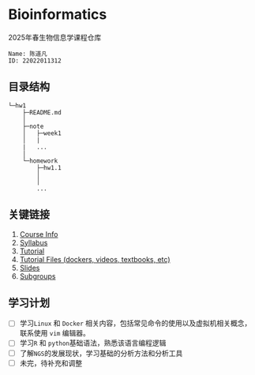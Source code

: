 # Bioinformatics
2025年春生物信息学课程仓库

```
Name: 陈道凡
ID: 22022011312
```

## 目录结构

```
└─hw1
    ├─README.md
    │ 
    ├─note
    │   ├─week1
    │   |
    |   ...
    │
    └─homework
        ├─hw1.1
        │  
        │
        ...
```

## 关键链接

1. [Course Info](https://lulab.life.tsinghua.edu.cn/ncrnalab/courses/bioinfo1/)
2. [Syllabus](https://365.kdocs.cn/l/caAbfIt5y8Fk)
3. [Tutorial](https://bioinfo.gitbook.io)
4. [Tutorial Files (dockers, videos, textbooks, etc)](https://cloud.tsinghua.edu.cn/d/e3215eb0090f4b3dac1e/)
5. [Slides](https://cloud.tsinghua.edu.cn/d/dcbb0944631a4291b34c/)
6. [Subgroups](https://docs.qq.com/sheet/DQmVieWdQZVdkRUtt)

## 学习计划

- [ ] 学习`Linux` 和 `Docker` 相关内容，包括常见命令的使用以及虚拟机相关概念，联系使用 `vim` 编辑器。
- [ ] 学习`R` 和 `python`基础语法，熟悉该语言编程逻辑
- [ ] 了解`NGS`的发展现状，学习基础的分析方法和分析工具
- [ ] 未完，待补充和调整